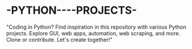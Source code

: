 # -PYTHON----PROJECTS-
"Coding in Python? Find inspiration in this repository with various Python projects. Explore GUI, web apps, automation, web scraping, and more. Clone or contribute. Let's create together!" 
